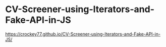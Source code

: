 # CV-Screener-using-Iterators-and-Fake-API-in-JS
https://crockey77.github.io/CV-Screener-using-Iterators-and-Fake-API-in-JS/
